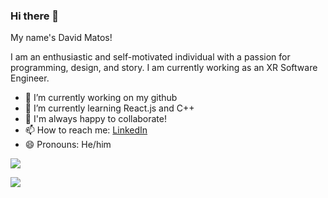 ### Hi there 👋

My name's David Matos!

I am an enthusiastic and self-motivated individual with a passion for programming, design, and story. I am currently working as an XR Software Engineer.

- 🔭 I’m currently working on my github
- 🌱 I’m currently learning React.js and C++
- 👋 I'm always happy to collaborate!
- 📫 How to reach me: [LinkedIn](https://www.linkedin.com/in/david-matos-a11a04187/)
- 😄 Pronouns: He/him

<!-- ![](https://github-readme-stats.vercel.app/api/top-langs/?username=frostbone25&layout=compact&card_width=100) -->

[![](https://github-profile-trophy.vercel.app/?username=frostbone25&rank=-C,-B&margin-w=4)](https://github.com/frostbone25)

![](https://github-readme-stats.vercel.app/api?username=frostbone25&hide=contribs&include_all_commits=true&count_private=true) 
